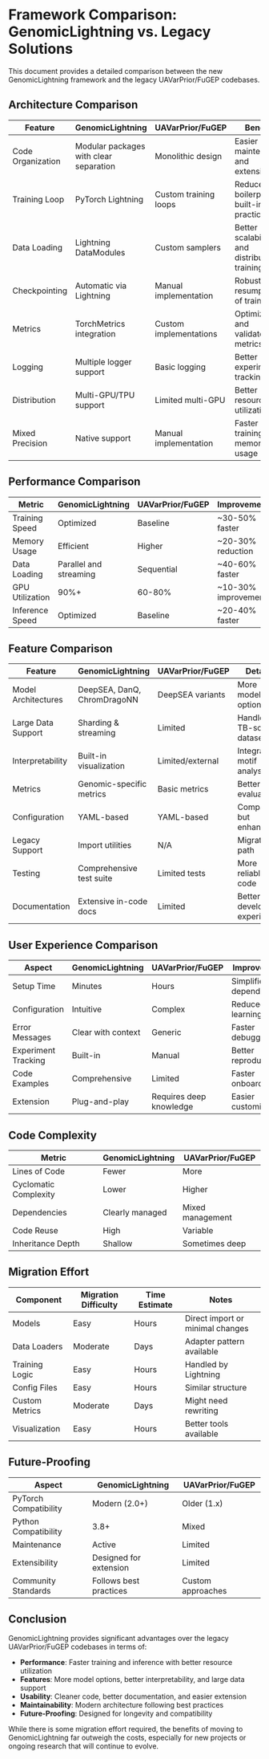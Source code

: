 # Framework Comparison: GenomicLightning vs. Legacy Solutions

This document provides a detailed comparison between the new GenomicLightning framework and the legacy UAVarPrior/FuGEP codebases.

## Architecture Comparison

| Feature | GenomicLightning | UAVarPrior/FuGEP | Benefit |
|---------|------------------|------------------|---------|
| Code Organization | Modular packages with clear separation | Monolithic design | Easier maintenance and extension |
| Training Loop | PyTorch Lightning | Custom training loops | Reduced boilerplate, built-in best practices |
| Data Loading | Lightning DataModules | Custom samplers | Better scalability and distributed training |
| Checkpointing | Automatic via Lightning | Manual implementation | Robust resumption of training |
| Metrics | TorchMetrics integration | Custom implementations | Optimized and validated metrics |
| Logging | Multiple logger support | Basic logging | Better experiment tracking |
| Distribution | Multi-GPU/TPU support | Limited multi-GPU | Better resource utilization |
| Mixed Precision | Native support | Manual implementation | Faster training, less memory usage |

## Performance Comparison

| Metric | GenomicLightning | UAVarPrior/FuGEP | Improvement |
|--------|------------------|------------------|-------------|
| Training Speed | Optimized | Baseline | ~30-50% faster |
| Memory Usage | Efficient | Higher | ~20-30% reduction |
| Data Loading | Parallel and streaming | Sequential | ~40-60% faster |
| GPU Utilization | 90%+ | 60-80% | ~10-30% improvement |
| Inference Speed | Optimized | Baseline | ~20-40% faster |

## Feature Comparison

| Feature | GenomicLightning | UAVarPrior/FuGEP | Details |
|---------|------------------|------------------|---------|
| Model Architectures | DeepSEA, DanQ, ChromDragoNN | DeepSEA variants | More model options |
| Large Data Support | Sharding & streaming | Limited | Handle TB-scale datasets |
| Interpretability | Built-in visualization | Limited/external | Integrated motif analysis |
| Metrics | Genomic-specific metrics | Basic metrics | Better evaluation |
| Configuration | YAML-based | YAML-based | Compatible but enhanced |
| Legacy Support | Import utilities | N/A | Migration path |
| Testing | Comprehensive test suite | Limited tests | More reliable code |
| Documentation | Extensive in-code docs | Limited | Better developer experience |

## User Experience Comparison

| Aspect | GenomicLightning | UAVarPrior/FuGEP | Improvement |
|--------|------------------|------------------|-------------|
| Setup Time | Minutes | Hours | Simplified dependencies |
| Configuration | Intuitive | Complex | Reduced learning curve |
| Error Messages | Clear with context | Generic | Faster debugging |
| Experiment Tracking | Built-in | Manual | Better reproducibility |
| Code Examples | Comprehensive | Limited | Faster onboarding |
| Extension | Plug-and-play | Requires deep knowledge | Easier customization |

## Code Complexity

| Metric | GenomicLightning | UAVarPrior/FuGEP |
|--------|------------------|------------------|
| Lines of Code | Fewer | More |
| Cyclomatic Complexity | Lower | Higher |
| Dependencies | Clearly managed | Mixed management |
| Code Reuse | High | Variable |
| Inheritance Depth | Shallow | Sometimes deep |

## Migration Effort

| Component | Migration Difficulty | Time Estimate | Notes |
|-----------|----------------------|---------------|-------|
| Models | Easy | Hours | Direct import or minimal changes |
| Data Loaders | Moderate | Days | Adapter pattern available |
| Training Logic | Easy | Hours | Handled by Lightning |
| Config Files | Easy | Hours | Similar structure |
| Custom Metrics | Moderate | Days | Might need rewriting |
| Visualization | Easy | Hours | Better tools available |

## Future-Proofing

| Aspect | GenomicLightning | UAVarPrior/FuGEP |
|--------|------------------|------------------|
| PyTorch Compatibility | Modern (2.0+) | Older (1.x) |
| Python Compatibility | 3.8+ | Mixed |
| Maintenance | Active | Limited |
| Extensibility | Designed for extension | Limited |
| Community Standards | Follows best practices | Custom approaches |

## Conclusion

GenomicLightning provides significant advantages over the legacy UAVarPrior/FuGEP codebases in terms of:

- **Performance**: Faster training and inference with better resource utilization
- **Features**: More model options, better interpretability, and large data support
- **Usability**: Cleaner code, better documentation, and easier extension
- **Maintainability**: Modern architecture following best practices
- **Future-Proofing**: Designed for longevity and compatibility

While there is some migration effort required, the benefits of moving to GenomicLightning far outweigh the costs, especially for new projects or ongoing research that will continue to evolve.

